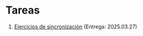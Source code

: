 # Tareas


1. [Ejercicios de sincronización](./1/README.md) (Entrega: 2025.03.27)
<!-- 2. [Profundizando en la administración de memoria](./2/README.md) (Entrega: 20xx.xx.xx) -->
<!-- 3. [La vida de un byte de datos](./3/README.md) (Entrega: 20xx.xx.xx) -->
